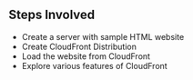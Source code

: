 ## Steps Involved
* Create a server with sample HTML website
* Create CloudFront Distribution
* Load the website from CloudFront
* Explore various features of CloudFront
